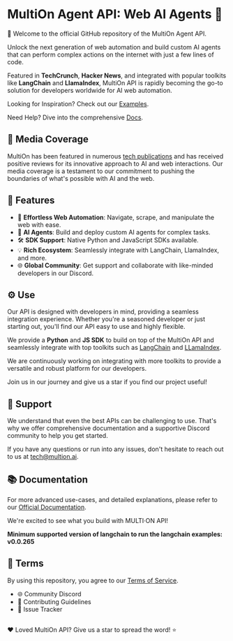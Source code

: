 # MultiOn Agent API: Web AI Agents 🚀

👋 Welcome to the official GitHub repository of the MultiOn Agent API. 

Unlock the next generation of web automation and build custom AI agents that can perform complex actions on the internet with just a few lines of code.

Featured in **TechCrunch**, **Hacker News**, and integrated with popular toolkits like **LangChain** and **LlamaIndex**, MultiOn API is rapidly becoming the go-to solution for developers worldwide for AI web automation.

Looking for Inspiration? Check out our [Examples](https://github.com/MULTI-ON/api/tree/main/examples).

Need Help? Dive into the comprehensive [Docs](https://docs.multion.ai).

## 📰 Media Coverage

MultiOn has been featured in numerous [tech publications](https://www.reuters.com/technology/race-towards-autonomous-ai-agents-grips-silicon-valley-2023-07-17/) and has received positive reviews for its innovative approach to AI and web interactions. Our media coverage is a testament to our commitment to pushing the boundaries of what's possible with AI and the web.

## 🌟 Features
- 🚀 **Effortless Web Automation**: Navigate, scrape, and manipulate the web with ease.
- 🤖 **AI Agents**: Build and deploy custom AI agents for complex tasks.
- 🛠 **SDK Support**: Native Python and JavaScript SDKs available.
- 💡 **Rich Ecosystem**: Seamlessly integrate with LangChain, LlamaIndex, and more.
- 🌐 **Global Community**: Get support and collaborate with like-minded developers in our Discord.

## ⚙️ Use
Our API is designed with developers in mind, providing a seamless integration experience. Whether you're a seasoned developer or just starting out, you'll find our API easy to use and highly flexible. 

We provide a **Python** and **JS SDK** to build on top of the MultiOn API and seamlessly integrate with top toolkits such as [LangChain](https://python.langchain.com/docs/integrations/toolkits/multion) and [LLamaIndex](https://twitter.com/llama_index/status/1700221470427754610).

We are continuously working on integrating with more toolkits to provide a versatile and robust platform for our developers.

Join us in our journey and give us a star if you find our project useful!

##  🤝 Support

We understand that even the best APIs can be challenging to use. That's why we offer comprehensive documentation and a supportive Discord community to help you get started. 

If you have any questions or run into any issues, don't hesitate to reach out to us at [tech@multion.ai](mailto:tech@multion.ai).

## 📚 Documentation

For more advanced use-cases, and detailed explanations, please refer to our [Official Documentation](https://docs.multion.ai).

We're excited to see what you build with MULTI·ON API!

**Minimum supported version of langchain to run the langchain examples: v0.0.265**

## 📜 Terms
By using this repository, you agree to our [Terms of Service](https://www.notion.so/multion/Terms-of-Use-83d64a46cd2c4a66aacff2c29b02ef70).

- 🌐 Community Discord
- 🙌 Contributing Guidelines
- 🐞 Issue Tracker

##

❤️ Loved MultiOn API? Give us a star to spread the word! ⭐️
